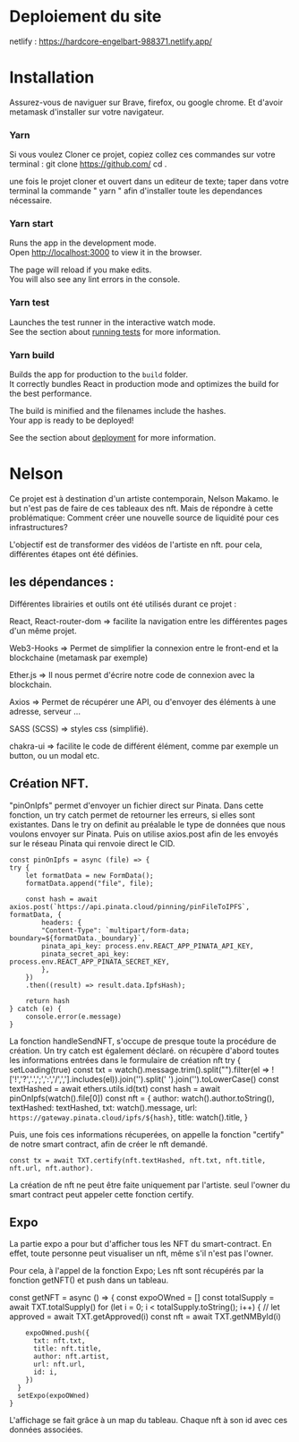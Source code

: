 # Deploiement du site

netlify : https://hardcore-engelbart-988371.netlify.app/

# Installation
Assurez-vous de naviguer sur Brave, firefox, ou google chrome. Et d'avoir metamask d'installer sur votre navigateur.

### Yarn 
Si vous voulez Cloner ce projet, copiez collez ces commandes sur votre terminal :
git clone https://github.com/    cd    .

une fois le projet cloner et ouvert dans un editeur de texte; taper dans votre terminal la commande " yarn " afin d'installer toute les dependances nécessaire. 

### Yarn start

Runs the app in the development mode.\
Open [http://localhost:3000](http://localhost:3000) to view it in the browser.

The page will reload if you make edits.\
You will also see any lint errors in the console.

### Yarn test

Launches the test runner in the interactive watch mode.\
See the section about [running tests](https://facebook.github.io/create-react-app/docs/running-tests) for more information.

### Yarn build

Builds the app for production to the `build` folder.\
It correctly bundles React in production mode and optimizes the build for the best performance.

The build is minified and the filenames include the hashes.\
Your app is ready to be deployed!

See the section about [deployment](https://facebook.github.io/create-react-app/docs/deployment) for more information.




# Nelson 

Ce projet est à destination d'un artiste contemporain, Nelson Makamo.
le but n'est pas de faire de ces tableaux des nft. Mais de répondre à cette problématique:
Comment créer une nouvelle source de liquidité pour ces infrastructures?

L'objectif est de transformer des vidéos de l'artiste en nft.
pour cela, différentes étapes ont été définies.

## les dépendances : 

Différentes librairies et outils ont été utilisés durant ce projet :

React, React-router-dom => facilite la navigation entre les différentes pages d'un même projet.

Web3-Hooks => Permet de simplifier la connexion entre le front-end et la blockchaine (metamask par exemple)

Ether.js => Il nous permet d'écrire notre code de connexion avec la blockchain.

Axios => Permet de récupérer une API, ou d'envoyer des éléments à une adresse, serveur ...

SASS (SCSS) => styles css (simplifié).

chakra-ui => facilite le code de différent élément, comme par exemple un button, ou un modal etc.


## Création NFT. 

"pinOnIpfs" permet d'envoyer un fichier direct sur Pinata. Dans cette fonction, un try catch permet de retourner les erreurs, si elles sont existantes. Dans le try on definit au préalable le type de données que nous voulons envoyer sur Pinata.
Puis on utilise axios.post afin de les envoyés sur le réseau Pinata qui renvoie direct le CID.

    const pinOnIpfs = async (file) => {
    try {
        let formatData = new FormData();
        formatData.append("file", file);

        const hash = await axios.post(`https://api.pinata.cloud/pinning/pinFileToIPFS`, formatData, {
            headers: {
            "Content-Type": `multipart/form-data; boundary=${formatData._boundary}`,
            pinata_api_key: process.env.REACT_APP_PINATA_API_KEY,
            pinata_secret_api_key: process.env.REACT_APP_PINATA_SECRET_KEY,
            },
        })
        .then((result) => result.data.IpfsHash);

        return hash
    } catch (e) {
        console.error(e.message)
    }

La fonction handleSendNFT, s'occupe de presque toute la procédure de création.
Un try catch est également déclaré. on récupère d'abord toutes les informations entrées dans le formulaire de création nft
    try {
    setLoading(true)
    const txt = watch().message.trim().split("").filter(el => !['!','?','.',';',':','/',','].includes(el)).join('').split('  ').join('').toLowerCase()
    const textHashed = await ethers.utils.id(txt)
    const hash = await pinOnIpfs(watch().file[0])
    const nft = {
      author: watch().author.toString(),
      textHashed: textHashed,
      txt: watch().message,
      url: `https://gateway.pinata.cloud/ipfs/${hash}`,
      title: watch().title,
    }

Puis, une fois ces informations récuperées, on appelle la fonction "certify" de notre smart contract, afin de créer le nft demandé.

    const tx = await TXT.certify(nft.textHashed, nft.txt, nft.title, nft.url, nft.author). 

La création de nft ne peut être faite uniquement par l'artiste. seul l'owner du smart contract peut appeler cette fonction certify.


## Expo 

La partie expo a pour but d'afficher tous les NFT du smart-contract. En effet, toute personne peut visualiser un nft, même s'il n'est pas l'owner.

Pour cela, à l'appel de la fonction Expo; Les nft sont récupérés par la fonction getNFT() et push dans un tableau.


const getNFT = async () => {
      const expoOWned = []
      const totalSupply = await TXT.totalSupply()
      for (let i = 0; i < totalSupply.toString(); i++) {
        // let approved = await TXT.getApproved(i)
        const nft = await TXT.getNMById(i)

        expoOWned.push({
          txt: nft.txt,
          title: nft.title,
          author: nft.artist,
          url: nft.url,
          id: i,
        })
      }
      setExpo(expoOWned)
    }

L'affichage se fait grâce à un map du tableau. Chaque nft à son id avec ces données associées.





